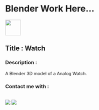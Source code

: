 # Blender Work Here...
<img width="50" height="50" src="https://img.icons8.com/?size=100&id=65231&format=png&color=000000">

## Title : Watch
### Description :
A Blender 3D model of a Analog Watch.

### Contact me with :
<br />[<img src="https://img.shields.io/badge/Instagram-E4405F?style=for-the-badge&logo=instagram&logoColor=white">](https://www.instagram.com/itz_dk176) [<img src="https://img.shields.io/badge/LinkedIn-0077B5?style=for-the-badge&logo=linkedin&logoColor=white">](https://www.linkedin.com/in/dinesh-k-7050a2290/)
